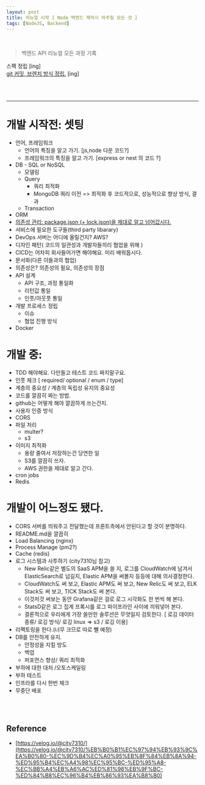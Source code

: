 ```yaml
---
layout: post
title: 리뉴얼 시작 [ Node 백엔드 제작시 마주칠 모든 것 ]
tags: [NodeJS, Backend]
---
```


<br>

> 백엔드 API 리뉴얼 모든 과정 기록

스펙 정립 [ing] <br>
[git 커밋, 브렌치 방식 정립.](https://dont-think-about-too-much.github.io/2021/05/21/git-commit/) [ing]

<br><br>

---

# 개발 시작전: 셋팅

- 언어, 프레임워크
  - 언어의 특징을 알고 가기. [js,node 다운 코드?]
  - 프레임워크의 특징을 알고 가기. [express or nest 의 코드 ?]
- DB - SQL or NoSQL
  - 모델링
  - Query
    - 쿼리 최적화
    - MongoDB 쿼리 이전 => 최적화 후 코드적으로, 성능적으로 향상 방식, 결과
  - Transaction
- ORM
- [의존성 관리: package.json (+ lock.json)을 제대로 알고 넘어값시다.](https://dont-think-about-too-much.github.io/2021/05/20/package-json/)
- 서비스에 필요한 도구들(third party libarary)
- DevOps 서버는 어디에 올릴건지? AWS?
- 디자인 패턴( 코드의 일관성과 개발자들끼리 협업을 위해 )
- CICD는 어차피 회사들어가면 해야해요. 미리 배워둡시다.
- 문서화(다른 이들과의 협업)
- 의존성은? 의존성의 필요, 의존성의 장점
- API 설계
  - API 구조, 과정 통일화
  - 리턴값 통일
  - 인풋/아웃풋 통일
- 개발 프로세스 정립
  - 이슈
  - 협업 진행 방식
- Docker

# 개발 중:

- TDD 해야해요. 다만들고 테스트 코드 짜지말구요.
- 인풋 체크 [ required/ optional / enum / type]
- 계층의 중요성 / 계층의 독립성 유지의 중요성
- 코드를 깔끔히 짜는 방법.
- github는 어떻게 해야 깔끔하게 쓰는건지.
- 사용자 인증 방식
- CORS
- 파일 처리
  - multer?
  - s3
- 이미지 최적화
  - 용량 줄여서 저장하는건 당연한 일
  - S3를 깔끔히 쓰자.
  - AWS 권한을 제대로 알고 간다.
- cron jobs
- Redis

# 개발이 어느정도 됐다.

- CORS 서버를 띄워주고 전달했는데 프론트측에서 안된다고 할 것이 분명하다.
- README.md을 깔끔히
- Load Balancing (nginx)
- Process Manage (pm2?)
- Cache (redis)
- 로그 시스템과 사투하기 (city7310님 참고)
  - New Relic같은 별도의 SaaS APM을 쓸 지, 로그를 CloudWatch에 남겨서 ElasticSearch로 넘길지, Elastic APM을 써볼지 등등에 대해 의사결정한다.
  - CloudWatch도 써 보고, Elastic APM도 써 보고, New Relic도 써 보고, ELK Stack도 써 보고, TICK Stack도 써 본다.
  - 이것저것 써보는 동안 Grafana같은 걸로 로그 시각화도 한 번씩 해 본다.
  - StatsD같은 로그 집계 프록시를 로그 파이프라인 사이에 끼워넣어 본다.
  - 결론적으로 우리에게 가장 쓸만한 솔루션은 무엇일지 검토한다.
    [ 로깅 데이터 종류/ 로깅 방식/ 로깅 linux => s3 / 로깅 이용]
- 리펙토링을 한다.(너무 크므로 따로 뺄 예정)
- DB를 안전하게 유지.
  - 안정성을 지킬 방도
  - 백업
  - 퍼포먼스 향상/ 쿼리 최적화
- 부하에 대한 대처 /오토스케일링
- 부하 테스트
- 인프라를 다시 한번 체크
- 무중단 배포

<br><br>

## Reference

- [https://velog.io/@city7310/](https://velog.io/@city7310/%EB%B0%B1%EC%97%94%EB%93%9C%EA%B0%80-%EC%9D%B4%EC%A0%95%EB%8F%84%EB%8A%94-%ED%95%B4%EC%A4%98%EC%95%BC-%ED%95%A8-%EC%BB%A4%EB%A6%AC%ED%81%98%EB%9F%BC-%ED%84%B8%EC%96%B4%EB%86%93%EA%B8%B0)
